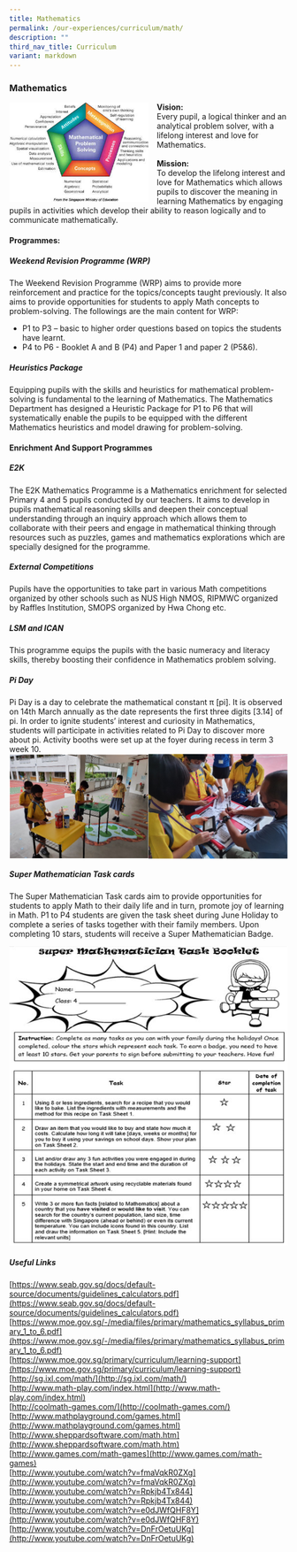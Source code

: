 ```yaml
---
title: Mathematics
permalink: /our-experiences/curriculum/math/
description: ""
third_nav_title: Curriculum
variant: markdown
---
```

### **Mathematics**

<img src="/images/OurExperiences/Curriculum/Maths/Maths%20Framework.jpg" style="width:50%;margin-right:15px;" align="left">**Vision:**<br>Every pupil, a logical thinker and an analytical problem solver, with a lifelong interest and love for Mathematics.<br><br>**Mission:**<br>
To develop the lifelong interest and love for Mathematics which allows pupils to discover the meaning in learning Mathematics by engaging pupils in activities which develop their ability to reason logically and to communicate mathematically.

#### **Programmes:**
##### Weekend Revision Programme (WRP)
The Weekend Revision Programme (WRP) aims to provide more reinforcement and practice for the topics/concepts taught previously. It also aims to provide opportunities for students to apply Math concepts to problem-solving. The followings are the main content for WRP:
* P1 to P3 – basic to higher order questions based on topics the students have learnt.
* P4 to P6 - Booklet A and B (P4) and Paper 1 and paper 2 (P5&amp;6). 


##### Heuristics Package
Equipping pupils with the skills and heuristics for mathematical problem-solving is fundamental to the learning of Mathematics. The Mathematics Department has designed a Heuristic Package for P1 to P6 that will systematically enable the pupils to be equipped with the different Mathematics heuristics and model drawing for problem-solving.



#### **Enrichment And Support Programmes**
##### E2K
The E2K Mathematics Programme is a Mathematics enrichment for selected Primary 4 and 5 pupils conducted by our teachers. It aims to develop in pupils mathematical reasoning skills and deepen their conceptual understanding through an inquiry approach which allows them to collaborate with their peers and engage in mathematical thinking through resources such as puzzles, games and mathematics explorations which are specially designed for the programme.


##### External Competitions
Pupils have the opportunities to take part in various Math competitions organized by other schools such as NUS High NMOS, RIPMWC organized by Raffles Institution, SMOPS organized by Hwa Chong etc.

##### LSM and ICAN
This programme equips the pupils with the basic numeracy and literacy skills, thereby boosting their confidence in Mathematics problem solving.

##### Pi Day
Pi Day is a day to celebrate the mathematical constant π [pi]. It is observed on 14th March annually as the date represents the first three digits [3.14] of pi. In order to ignite students’ interest and curiosity in Mathematics, students will participate in activities related to Pi Day to discover more about pi. Activity booths were set up at the foyer during recess in term 3 week 10.
<br><img align="left" style="width:50%" src="/images/OurExperiences/Curriculum/Maths/math1.png">
<img align="right" style="width:50%" src="/images/OurExperiences/Curriculum/Maths/math2.png">

<br clear="left">

##### Super Mathematician Task cards
The Super Mathematician Task cards aim to provide opportunities for students to apply Math to their daily life and in turn, promote joy of learning in Math. P1 to P4 students are given the task sheet during June Holiday to complete a series of tasks together with their family members. Upon completing 10 stars, students will receive a Super Mathematician Badge.

![](/images/OurExperiences/Curriculum/Maths/math3.png)
<br clear="left">

##### Useful Links
[https://www.seab.gov.sg/docs/default-source/documents/guidelines_calculators.pdf](https://www.seab.gov.sg/docs/default-source/documents/guidelines_calculators.pdf)<br>
[https://www.moe.gov.sg/-/media/files/primary/mathematics_syllabus_primary_1_to_6.pdf](https://www.moe.gov.sg/-/media/files/primary/mathematics_syllabus_primary_1_to_6.pdf)<br>
[https://www.moe.gov.sg/primary/curriculum/learning-support](https://www.moe.gov.sg/primary/curriculum/learning-support)<br>
[http://sg.ixl.com/math/](http://sg.ixl.com/math/)<br>
[http://www.math-play.com/index.html](http://www.math-play.com/index.html)<br>
[http://coolmath-games.com/](http://coolmath-games.com/)<br>
[http://www.mathplayground.com/games.html](http://www.mathplayground.com/games.html)<br>
[http://www.sheppardsoftware.com/math.htm](http://www.sheppardsoftware.com/math.htm)<br>
[http://www.games.com/math-games](http://www.games.com/math-games)<br>
[http://www.youtube.com/watch?v=fmaVqkR0ZXg](http://www.youtube.com/watch?v=fmaVqkR0ZXg)<br>
[http://www.youtube.com/watch?v=Rpkjb4Tx844](http://www.youtube.com/watch?v=Rpkjb4Tx844)<br>
[http://www.youtube.com/watch?v=e0dJWfQHF8Y](http://www.youtube.com/watch?v=e0dJWfQHF8Y)<br>
[http://www.youtube.com/watch?v=DnFrOetuUKg](http://www.youtube.com/watch?v=DnFrOetuUKg)